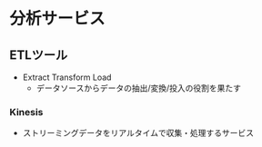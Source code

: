 # 分析サービス

## ETLツール

- Extract Transform Load
  - データソースからデータの抽出/変換/投入の役割を果たす

### Kinesis

- ストリーミングデータをリアルタイムで収集・処理するサービス


